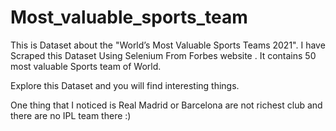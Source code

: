 # Most_valuable_sports_team

This is Dataset about the "World’s Most Valuable Sports Teams 2021". 
I have Scraped this Dataset Using Selenium From Forbes website .
It contains 50 most valuable Sports team of World.

Explore this Dataset and you will find interesting things.

One thing that I noticed is Real Madrid or Barcelona are not richest club and there are no IPL team there :)
